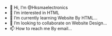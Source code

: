 - 👋 Hi, I’m @Hksmaelectronics
- 👀 I’m interested in HTML
- 🌱 I’m currently learning Website By HTML...
- 💞️ I’m looking to collaborate on Website Design...
- 📫 How to reach me  By email...

<!---
Hksmaelectronics/Hksmaelectronics is a ✨ special ✨ repository because its `README.md` (this file) appears on your GitHub profile.
You can click the Preview link to take a look at your changes.
--->
